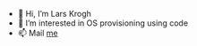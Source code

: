 - 👋 Hi, I’m Lars Krogh
- 👀 I’m interested in OS provisioning using code
- 📫 Mail [me](mailto:lars@krogh.email?subject=[GitHub]%20larskroghio)
